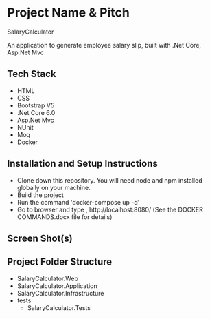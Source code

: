 # Project Name & Pitch

SalaryCalculator

An application to generate employee salary slip, built with .Net Core, Asp.Net Mvc

## Tech Stack

- HTML
- CSS
- Bootstrap V5
- .Net Core 6.0
- Asp.Net Mvc
- NUnit
- Moq
- Docker

## Installation and Setup Instructions

- Clone down this repository. You will need node and npm installed globally on your machine.
- Build the project
- Run the command 'docker-compose up -d'  
- Go to browser and type , http://localhost:8080/
(See the DOCKER COMMANDS.docx file for details)

## Screen Shot(s)




## Project Folder Structure

- SalaryCalculator.Web 
- SalaryCalculator.Application
- SalaryCalculator.Infrastructure
- tests
     - SalaryCalculator.Tests
